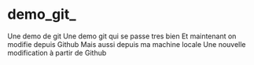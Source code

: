 # demo_git_
Une demo de git
Une demo git qui se passe tres bien
Et maintenant on modifie depuis Github
Mais aussi depuis ma machine locale
Une nouvelle modification à partir de Github
